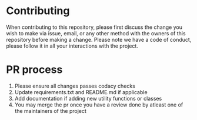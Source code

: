 # Contributing

When contributing to this repository, please first discuss the change you wish to make via issue, email, or any other method with the owners of this repository before making a change.
Please note we have a code of conduct, please follow it in all your interactions with the project.

# PR process

1. Please ensure all changes passes codacy checks
2. Update requirements.txt and README.md if applicable
3. Add documentation if adding new utility functions or classes
4. You may merge the pr once you have a review done by atleast one of the maintainers of the project
